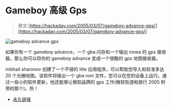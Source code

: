 # Gameboy 高级 Gps

> 原文:[https://hackaday.com/2005/03/07/gameboy-advance-gps/](https://hackaday.com/2005/03/07/gameboy-advance-gps/)

![gameboy advance gps](img/64a7f204bcad63eb3fff19922b25ee0d.png)

如果你有一个 gameboy advance，一个 gba 闪存和一个输出 nmea 的 gps 接收器，那么你可以将你的 gameboy advance 变成一个很酷的 gps 地图接收器。

mikhail sharonov 创建了一个不错的 litle 应用程序，可以帮助您导入和校准多达 20 个光栅地图。该软件将输出一个 gba rom 文件，您可以在您的设备上运行。通过一些小的软件更新，他还能够让微软品牌的 gps 工作(微软街道和旅行 2005 附带的那个)。热！

*   [永久链接](http://www.msh-tools.com/GBA/gbagps.html)
